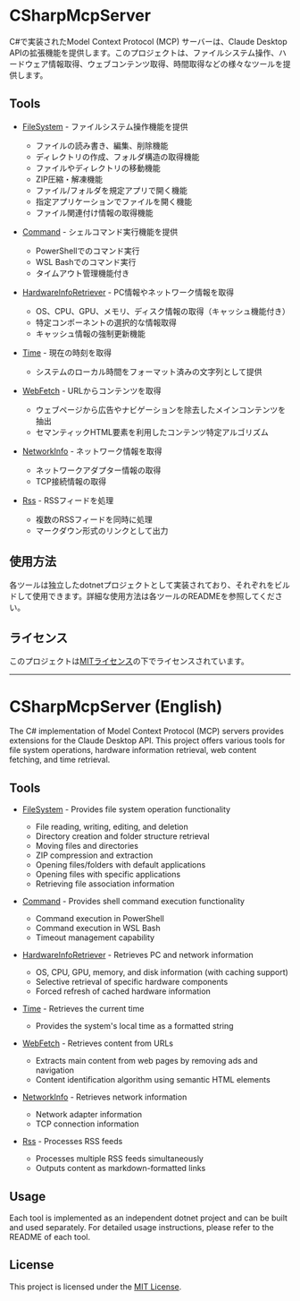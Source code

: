 ﻿# CSharpMcpServer

C#で実装されたModel Context Protocol (MCP) サーバーは、Claude Desktop APIの拡張機能を提供します。このプロジェクトは、ファイルシステム操作、ハードウェア情報取得、ウェブコンテンツ取得、時間取得などの様々なツールを提供します。

## Tools

- [FileSystem](FileSystem/) - ファイルシステム操作機能を提供
  - ファイルの読み書き、編集、削除機能
  - ディレクトリの作成、フォルダ構造の取得機能
  - ファイルやディレクトリの移動機能
  - ZIP圧縮・解凍機能
  - ファイル/フォルダを規定アプリで開く機能
  - 指定アプリケーションでファイルを開く機能
  - ファイル関連付け情報の取得機能

- [Command](Command/) - シェルコマンド実行機能を提供
  - PowerShellでのコマンド実行
  - WSL Bashでのコマンド実行
  - タイムアウト管理機能付き

- [HardwareInfoRetriever](HardwareInfoRetriever/) - PC情報やネットワーク情報を取得
  - OS、CPU、GPU、メモリ、ディスク情報の取得（キャッシュ機能付き）
  - 特定コンポーネントの選択的な情報取得
  - キャッシュ情報の強制更新機能

- [Time](Time/) - 現在の時刻を取得
  - システムのローカル時間をフォーマット済みの文字列として提供

- [WebFetch](WebFetch/) - URLからコンテンツを取得
  - ウェブページから広告やナビゲーションを除去したメインコンテンツを抽出
  - セマンティックHTML要素を利用したコンテンツ特定アルゴリズム

- [NetworkInfo](NetworkInfo/) - ネットワーク情報を取得
  - ネットワークアダプター情報の取得
  - TCP接続情報の取得

- [Rss](Rss/) - RSSフィードを処理
  - 複数のRSSフィードを同時に処理
  - マークダウン形式のリンクとして出力

## 使用方法

各ツールは独立したdotnetプロジェクトとして実装されており、それぞれをビルドして使用できます。詳細な使用方法は各ツールのREADMEを参照してください。

## ライセンス
このプロジェクトは[MITライセンス](LICENSE.txt)の下でライセンスされています。

---

# CSharpMcpServer (English)

The C# implementation of Model Context Protocol (MCP) servers provides extensions for the Claude Desktop API. This project offers various tools for file system operations, hardware information retrieval, web content fetching, and time retrieval.

## Tools

- [FileSystem](FileSystem/) - Provides file system operation functionality
  - File reading, writing, editing, and deletion
  - Directory creation and folder structure retrieval
  - Moving files and directories
  - ZIP compression and extraction
  - Opening files/folders with default applications
  - Opening files with specific applications
  - Retrieving file association information

- [Command](Command/) - Provides shell command execution functionality
  - Command execution in PowerShell
  - Command execution in WSL Bash
  - Timeout management capability

- [HardwareInfoRetriever](HardwareInfoRetriever/) - Retrieves PC and network information
  - OS, CPU, GPU, memory, and disk information (with caching support)
  - Selective retrieval of specific hardware components
  - Forced refresh of cached hardware information

- [Time](Time/) - Retrieves the current time
  - Provides the system's local time as a formatted string

- [WebFetch](WebFetch/) - Retrieves content from URLs
  - Extracts main content from web pages by removing ads and navigation
  - Content identification algorithm using semantic HTML elements

- [NetworkInfo](NetworkInfo/) - Retrieves network information
  - Network adapter information
  - TCP connection information

- [Rss](Rss/) - Processes RSS feeds
  - Processes multiple RSS feeds simultaneously
  - Outputs content as markdown-formatted links

## Usage

Each tool is implemented as an independent dotnet project and can be built and used separately. For detailed usage instructions, please refer to the README of each tool.

## License
This project is licensed under the [MIT License](LICENSE.txt).
